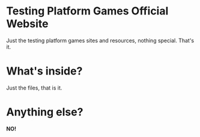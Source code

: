 # Testing Platform Games Official Website

Just the testing platform games sites and resources, nothing special. That's it.

# What's inside?
Just the files, that is it.

# Anything else?
**NO!**
